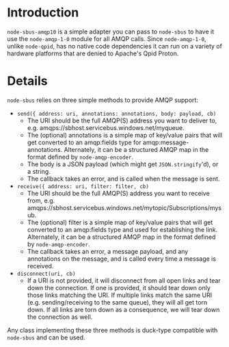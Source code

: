 Introduction
============

`node-sbus-amqp10` is a simple adapter you can pass to `node-sbus` to have it use the `node-amqp-1-0`
 module for all AMQP calls.  Since `node-amqp-1-0`, unlike `node-qpid`, has no native code dependencies
 it can run on a variety of hardware platforms that are denied to Apache's Qpid Proton.

 Details
 =======

 `node-sbus` relies on three simple methods to provide AMQP support:

* `send({ address: uri, annotations: annotations, body: payload, cb)`
  * The URI should be the full AMQP(S) address you want to deliver to, e.g. amqps://sbhost.servicebus.windows.net/myqueue.
  * The (optional) annotations is a simple map of key/value pairs that will get converted to an amqp:fields type for amqp:message-annotations.
    Alternately, it can be a structured AMQP map in the format defined by `node-amqp-encoder`.
  * The body is a JSON payload (which might get `JSON.stringify`'d), or a string.
  * The callback takes an error, and is called when the message is sent.
* `receive({ address: uri, filter: filter, cb)`
  * The URI should be the full AMQP(S) address you want to receive from, e.g. amqps://sbhost.servicebus.windows.net/mytopic/Subscriptions/mysub.
  * The (optional) filter is a simple map of key/value pairs that will get converted to an amqp:fields type and used for establishing the link.
    Alternately, it can be a structured AMQP map in the format defined by `node-amqp-encoder`.
  * The callback takes an error, a message payload, and any annotations on the message, and is called every time a message
    is received.
* `disconnect(uri, cb)`
  * If a URI is not provided, it will disconnect from all open links and tear down the connection.  If one is provided, it
    should tear down only those links matching the URI.  If multiple links match the same URI (e.g. sending/receiving to the same
    queue), they will all get torn down.  If all links are torn down as a consequence, we will tear down the connection as well.

Any class implementing these three methods is duck-type compatible with `node-sbus` and can be used.
